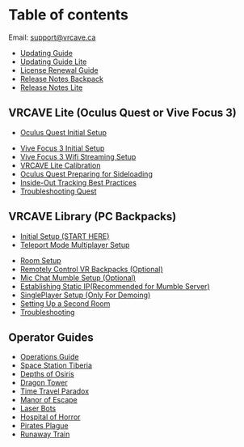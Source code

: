 # Table of contents

Email: [support@vrcave.ca](mailto:support@vrcave.ca)
  
- [Updating Guide](updating_guide_csp.md)
- [Updating Guide Lite](updating_guide_Lite_csp.md)
- [License Renewal Guide](license_renewal.md)
- [Release Notes Backpack](release_notes.md)
- [Release Notes Lite](release_notes_Lite.md)
<!--- [Writing a Bug Report](SupportRequest.md)-->


## VRCAVE Lite (Oculus Quest or Vive Focus 3)

- [Oculus Quest Initial Setup](vrcave_Lite_Guide_CSP.md)
<!--- [Oculus Quest Initial Setup For Singleplayer (Only for Demoing)](vrcave_Lite_Singleplayer_Guide.md)-->
<!--- [Oculus Quest Remote Setup](vrcave_Lite_Remote_Setup.md)-->
- [Vive Focus 3 Initial Setup](Vive_Focus_Setup.md)
- [Vive Focus 3 Wifi Streaming Setup](Vive_Focus_Wifi_Setup.md)
- [VRCAVE Lite Calibration](vrcave-lite-calibration.md)
- [Oculus Quest Preparing for Sideloading](vrcave_Lite_Sideloading.md)
- [Inside-Out Tracking Best Practices](vrcave_Lite_Tracking_Best_Practices.md)
- [Troubleshooting Quest](troubleshooting_Quest.md)

## VRCAVE Library (PC Backpacks)

  - [Initial Setup (START HERE)](initial_setup_CSP.md)
  - [Teleport Mode Multiplayer Setup](vrcave_Boothmode_Multiplayer_Guide.md)
<!--  - [Optimizations (Recommended)](optimizations.md)-->
  - [Room Setup](SteamVRRoomSetup.md)
  - [Remotely Control VR Backpacks (Optional)](remote_desktop.md)
  - [Mic Chat Mumble Setup (Optional)](mic_chat_mumble.md)
  - [Establishing Static IP(Recommended for Mumble Server)](static_ip.md)
  - [SinglePlayer Setup (Only For Demoing)](vrcaveSingleplayer_Guide_Demo.md)
  - [Setting Up a Second Room](Second_Room_Setup.md)
  - [Troubleshooting](troubleshooting.md)
  
## Operator Guides

  - [Operations Guide](operations_guide.md)
  - [Space Station Tiberia](space_station_tiberia.md)
  - [Depths of Osiris](depths_of_osiris.md)
  - [Dragon Tower](dragon_tower.md)
  - [Time Travel Paradox](time_travel.md)
  - [Manor of Escape](manor_of_escape.md)
  - [Laser Bots](laser_bots.md)
  - [Hospital of Horror](hoh.md)
  - [Pirates Plague](pirates_plague.md)
  - [Runaway Train](runaway_train.md)

